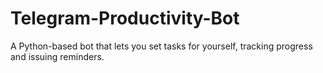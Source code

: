 # Telegram-Productivity-Bot
A Python-based bot that lets you set tasks for yourself, tracking progress and issuing reminders. 
